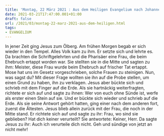 ```yaml
---
title: 'Montag, 22 März 2021 : Aus dem Heiligen Evangelium nach Johannes - Joh 8,1-11.'
date: 2021-03-21T17:47:00.001+01:00
draft: false
url: /2021/03/montag-22-marz-2021-aus-dem-heiligen.html
tags: 
- EVANGELIUM
---
```


In jener Zeit ging Jesus zum Ölberg. Am frühen Morgen begab er sich wieder in den Tempel. Alles Volk kam zu ihm. Er setzte sich und lehrte es. Da brachten die Schriftgelehrten und die Pharisäer eine Frau, die beim Ehebruch ertappt worden war. Sie stellten sie in die Mitte und sagten zu ihm: Meister, diese Frau wurde beim Ehebruch auf frischer Tat ertappt. Mose hat uns im Gesetz vorgeschrieben, solche Frauen zu steinigen. Nun, was sagst du? Mit dieser Frage wollten sie ihn auf die Probe stellen, um einen Grund zu haben, ihn zu verklagen. Jesus aber bückte sich und schrieb mit dem Finger auf die Erde. Als sie hartnäckig weiterfragten, richtete er sich auf und sagte zu ihnen: Wer von euch ohne Sünde ist, werfe als erster einen Stein auf sie. Und er bückte sich wieder und schrieb auf die Erde. Als sie seine Antwort gehört hatten, ging einer nach dem anderen fort, zuerst die Ältesten. Jesus blieb allein zurück mit der Frau, die noch in der Mitte stand. Er richtete sich auf und sagte zu ihr: Frau, wo sind sie geblieben? Hat dich keiner verurteilt? Sie antwortete: Keiner, Herr. Da sagte Jesus zu ihr: Auch ich verurteile dich nicht. Geh und sündige von jetzt an nicht mehr!